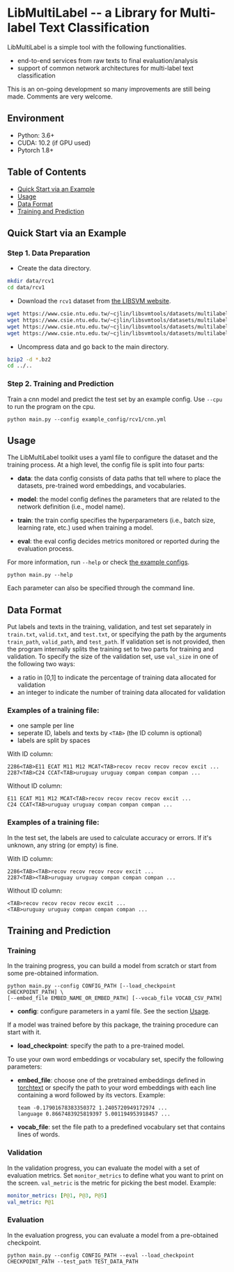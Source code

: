 # LibMultiLabel -- a Library for Multi-label Text Classification

LibMultiLabel is a simple tool with the following functionalities.

- end-to-end services from raw texts to final evaluation/analysis
- support of common network architectures for multi-label text classification

This is an on-going development so many improvements are still being made. Comments are very welcome.

## Environment
- Python: 3.6+
- CUDA: 10.2 (if GPU used)
- Pytorch 1.8+

## Table of Contents
- [Quick Start via an Example](#Quick-Start-via-an-Example)
- [Usage](#Usage)
- [Data Format](#Data-Format)
- [Training and Prediction](#Training-and-Prediction)

## Quick Start via an Example
### Step 1. Data Preparation
- Create the data directory.
```sh
mkdir data/rcv1
cd data/rcv1
```
- Download the `rcv1` dataset from [the LIBSVM website](https://www.csie.ntu.edu.tw/~cjlin/libsvmtools/datasets/multilabel.html#rcv1v2%20(topics;%20full%20sets)).

```sh
wget https://www.csie.ntu.edu.tw/~cjlin/libsvmtools/datasets/multilabel/train_texts.txt.bz2
wget https://www.csie.ntu.edu.tw/~cjlin/libsvmtools/datasets/multilabel/train_labels.txt.bz2
wget https://www.csie.ntu.edu.tw/~cjlin/libsvmtools/datasets/multilabel/test_texts.txt.bz2
wget https://www.csie.ntu.edu.tw/~cjlin/libsvmtools/datasets/multilabel/test_labels.txt.bz2
```
- Uncompress data and go back to the main directory.
```sh
bzip2 -d *.bz2
cd ../..
```

### Step 2. Training and Prediction
Train a cnn model and predict the test set by  an example config. Use `--cpu` to run the program on the cpu.
```
python main.py --config example_config/rcv1/cnn.yml
```

## Usage
The LibMultiLabel toolkit uses a yaml file to configure the dataset and the training process. At a high level, the config file is split into four parts:

- **data**: the data config consists of data paths that tell where to place the datasets, pre-trained word embeddings, and vocabularies.

- **model**: the model config defines the parameters that are related to the network definition (i.e., model name).

- **train**: the train config specifies the hyperparameters (i.e., batch size, learning rate, etc.) used when training a model.

- **eval**: the eval config decides metrics monitored or reported during the evaluation process.


For more information, run `--help` or check [the example configs](./example_config).
```
python main.py --help
```
Each parameter can also be specified through the command line.

## Data Format

Put labels and texts in the training, validation, and test set separately in `train.txt`, `valid.txt`, and `test.txt`, or specifying the path by the arguments  `train_path`, `valid_path`, and `test_path`. If validation set is not provided, then the program internally splits the training set to two parts for training and validation. To specify the size of the validation set, use `val_size` in one of the following two ways:
- a ratio in [0,1] to indicate the percentage of training data allocated for validation
- an integer to indicate the number of training data allocated for validation

### Examples of a training file:
- one sample per line
- seperate ID, labels and texts by `<TAB>` (the ID column is optional)
- labels are split by spaces

With ID column:
```
2286<TAB>E11 ECAT M11 M12 MCAT<TAB>recov recov recov recov excit ...
2287<TAB>C24 CCAT<TAB>uruguay uruguay compan compan compan ...
```

Without ID column:
```
E11 ECAT M11 M12 MCAT<TAB>recov recov recov recov excit ...
C24 CCAT<TAB>uruguay uruguay compan compan compan ...
```

### Examples of a training file:
In the test set, the labels are used to calculate accuracy or errors. If it's unknown, any string (or empty) is fine.

With ID column:
```
2286<TAB><TAB>recov recov recov recov excit ...
2287<TAB><TAB>uruguay uruguay compan compan compan ...
```

Without ID column:
```
<TAB>recov recov recov recov excit ...
<TAB>uruguay uruguay compan compan compan ...
```

## Training and Prediction
### Training
In the training progress, you can build a model from scratch or start from some pre-obtained information.
```
python main.py --config CONFIG_PATH [--load_checkpoint CHECKPOINT_PATH] \
[--embed_file EMBED_NAME_OR_EMBED_PATH] [--vocab_file VOCAB_CSV_PATH]
```
- **config**: configure parameters in a yaml file. See the section [Usage](#Usage).

If a model was trained before by this package, the training procedure can start with it.

- **load_checkpoint**: specify the path to a pre-trained model.

To use your own word embeddings or vocabulary set, specify the following parameters:

- **embed_file**: choose one of the pretrained embeddings defined in [torchtext](https://pytorch.org/text/0.9.0/vocab.html#torchtext.vocab.Vocab.load_vectors) or specify the path to your word embeddings with each line containing a word followed by its vectors. Example:
    ```=
    team -0.17901678383350372 1.2405720949172974 ...
    language 0.8667483925819397 5.001194953918457 ...
    ```
- **vocab_file**: set the file path to a predefined vocabulary set that contains lines of words.


### Validation
In the validation progress, you can evaluate the model with a set of evaluation metrics. Set `monitor_metrics` to define what you want to print on the screen. `val_metric` is the metric for picking the best model. Example:
```yaml
monitor_metrics: [P@1, P@3, P@5]
val_metric: P@1
```

### Evaluation
In the evaluation progress, you can evaluate a model from a pre-obtained checkpoint.
```
python main.py --config CONFIG_PATH --eval --load_checkpoint CHECKPOINT_PATH --test_path TEST_DATA_PATH
```
